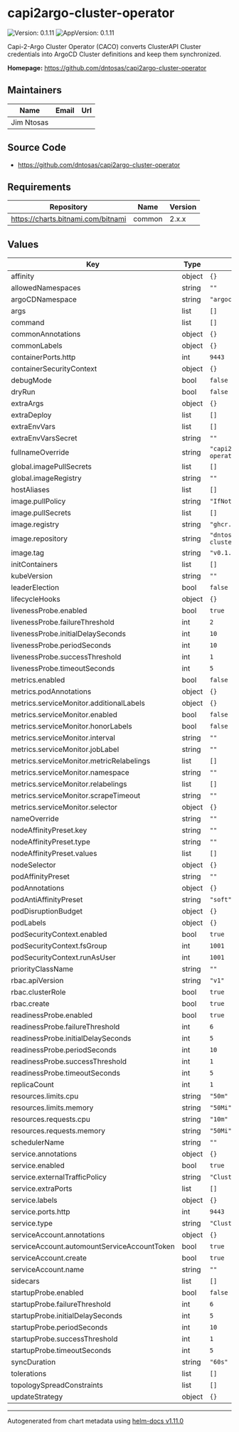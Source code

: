 # capi2argo-cluster-operator

![Version: 0.1.11](https://img.shields.io/badge/Version-0.1.11-informational?style=flat-square) ![AppVersion: 0.1.11](https://img.shields.io/badge/AppVersion-0.1.11-informational?style=flat-square)

Capi-2-Argo Cluster Operator (CACO) converts ClusterAPI Cluster credentials into ArgoCD Cluster definitions and keep them synchronized.

**Homepage:** <https://github.com/dntosas/capi2argo-cluster-operator>

## Maintainers

| Name | Email | Url |
| ---- | ------ | --- |
| Jim Ntosas |  |  |

## Source Code

* <https://github.com/dntosas/capi2argo-cluster-operator>

## Requirements

| Repository | Name | Version |
|------------|------|---------|
| https://charts.bitnami.com/bitnami | common | 2.x.x |

## Values

| Key | Type | Default | Description |
|-----|------|---------|-------------|
| affinity | object | `{}` |  |
| allowedNamespaces | string | `""` |  |
| argoCDNamespace | string | `"argocd"` |  |
| args | list | `[]` |  |
| command | list | `[]` |  |
| commonAnnotations | object | `{}` |  |
| commonLabels | object | `{}` |  |
| containerPorts.http | int | `9443` |  |
| containerSecurityContext | object | `{}` |  |
| debugMode | bool | `false` |  |
| dryRun | bool | `false` |  |
| extraArgs | object | `{}` |  |
| extraDeploy | list | `[]` |  |
| extraEnvVars | list | `[]` |  |
| extraEnvVarsSecret | string | `""` |  |
| fullnameOverride | string | `"capi2argo-operator"` |  |
| global.imagePullSecrets | list | `[]` |  |
| global.imageRegistry | string | `""` |  |
| hostAliases | list | `[]` |  |
| image.pullPolicy | string | `"IfNotPresent"` |  |
| image.pullSecrets | list | `[]` |  |
| image.registry | string | `"ghcr.io"` |  |
| image.repository | string | `"dntosas/capi2argo-cluster-operator"` |  |
| image.tag | string | `"v0.1.11"` |  |
| initContainers | list | `[]` |  |
| kubeVersion | string | `""` |  |
| leaderElection | bool | `false` |  |
| lifecycleHooks | object | `{}` |  |
| livenessProbe.enabled | bool | `true` |  |
| livenessProbe.failureThreshold | int | `2` |  |
| livenessProbe.initialDelaySeconds | int | `10` |  |
| livenessProbe.periodSeconds | int | `10` |  |
| livenessProbe.successThreshold | int | `1` |  |
| livenessProbe.timeoutSeconds | int | `5` |  |
| metrics.enabled | bool | `false` |  |
| metrics.podAnnotations | object | `{}` |  |
| metrics.serviceMonitor.additionalLabels | object | `{}` |  |
| metrics.serviceMonitor.enabled | bool | `false` |  |
| metrics.serviceMonitor.honorLabels | bool | `false` |  |
| metrics.serviceMonitor.interval | string | `""` |  |
| metrics.serviceMonitor.jobLabel | string | `""` |  |
| metrics.serviceMonitor.metricRelabelings | list | `[]` |  |
| metrics.serviceMonitor.namespace | string | `""` |  |
| metrics.serviceMonitor.relabelings | list | `[]` |  |
| metrics.serviceMonitor.scrapeTimeout | string | `""` |  |
| metrics.serviceMonitor.selector | object | `{}` |  |
| nameOverride | string | `""` |  |
| nodeAffinityPreset.key | string | `""` |  |
| nodeAffinityPreset.type | string | `""` |  |
| nodeAffinityPreset.values | list | `[]` |  |
| nodeSelector | object | `{}` |  |
| podAffinityPreset | string | `""` |  |
| podAnnotations | object | `{}` |  |
| podAntiAffinityPreset | string | `"soft"` |  |
| podDisruptionBudget | object | `{}` |  |
| podLabels | object | `{}` |  |
| podSecurityContext.enabled | bool | `true` |  |
| podSecurityContext.fsGroup | int | `1001` |  |
| podSecurityContext.runAsUser | int | `1001` |  |
| priorityClassName | string | `""` |  |
| rbac.apiVersion | string | `"v1"` |  |
| rbac.clusterRole | bool | `true` |  |
| rbac.create | bool | `true` |  |
| readinessProbe.enabled | bool | `true` |  |
| readinessProbe.failureThreshold | int | `6` |  |
| readinessProbe.initialDelaySeconds | int | `5` |  |
| readinessProbe.periodSeconds | int | `10` |  |
| readinessProbe.successThreshold | int | `1` |  |
| readinessProbe.timeoutSeconds | int | `5` |  |
| replicaCount | int | `1` |  |
| resources.limits.cpu | string | `"50m"` |  |
| resources.limits.memory | string | `"50Mi"` |  |
| resources.requests.cpu | string | `"10m"` |  |
| resources.requests.memory | string | `"50Mi"` |  |
| schedulerName | string | `""` |  |
| service.annotations | object | `{}` |  |
| service.enabled | bool | `true` |  |
| service.externalTrafficPolicy | string | `"Cluster"` |  |
| service.extraPorts | list | `[]` |  |
| service.labels | object | `{}` |  |
| service.ports.http | int | `9443` |  |
| service.type | string | `"ClusterIP"` |  |
| serviceAccount.annotations | object | `{}` |  |
| serviceAccount.automountServiceAccountToken | bool | `true` |  |
| serviceAccount.create | bool | `true` |  |
| serviceAccount.name | string | `""` |  |
| sidecars | list | `[]` |  |
| startupProbe.enabled | bool | `false` |  |
| startupProbe.failureThreshold | int | `6` |  |
| startupProbe.initialDelaySeconds | int | `5` |  |
| startupProbe.periodSeconds | int | `10` |  |
| startupProbe.successThreshold | int | `1` |  |
| startupProbe.timeoutSeconds | int | `5` |  |
| syncDuration | string | `"60s"` |  |
| tolerations | list | `[]` |  |
| topologySpreadConstraints | list | `[]` |  |
| updateStrategy | object | `{}` |  |

----------------------------------------------
Autogenerated from chart metadata using [helm-docs v1.11.0](https://github.com/norwoodj/helm-docs/releases/v1.11.0)
